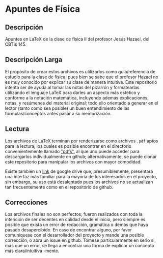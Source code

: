 # Apuntes de Física

## Descripción

Apuntes en LaTeX de la clase de física II del profesor Jesús Hazael, del CBTis 145.

## Descripción Larga

El propósito de crear estos archivos es utilizarlos como guía/referencia de estudio para 
la clase de física, pues bien se sabe que el profesor Hazael no es muy conocido por explicar 
su clase de manera intuitiva. Este repositorio intenta ser de ayuda al tomar las notas del 
pizarrón y formatearlas utilizando el lenguaje LaTeX para darles un aspecto más estético y 
conforme a la notación matemática, incluyendo además explicaciones, notas, y resúmenes del 
material original; todo ello orientado a generar en el lector (tanto como sea posible) un 
buen entendimiento de las fórmulas/conceptos antes pasar a su memorización.

## Lectura

Los archivos de LaTeX terminan por renderizarse como archivos `.pdf` aptos para la lectura, 
los cuales es posible encontrar en el directorio convenientemente llamado ["pdfs"](./pdfs/),
al que uno puede acceder para descargarlos individualmente en github; alternativamente,
se puede clonar este repositorio para manipular los archivos con mayor comodidad.

Existe también un [link](https://drive.google.com/drive/folders/1cSyIaq0YqK0pxQlf_g974Exth-Eh3Vk4?usp=sharing) 
de google drive que, presumiblemente, presentará una interfaz más familiar para la mayoría 
de los interesados en el proyecto, sin embargo, su uso está desalentado pues los archivos 
no se actualizan tan frecuentemente como en el repositorio de github.

## Correcciones

Los archivos finales no son perfectos; fueron realizados con toda la intención de ser decentes
en calidad desde el inicio, pero siempre es posible que exista un error de redacción, gramática
o demás que haya pasado desapercibido. En caso de encontrar alguno, por favor comuníquese con 
el desarrollador del proyecto y mande una posible corrección, o abra un issue en github. Tómese
particularmente en serio si, más que un error, se llega a encontrar una forma de explicar un 
concepto más clara/intuitiva -mente.
